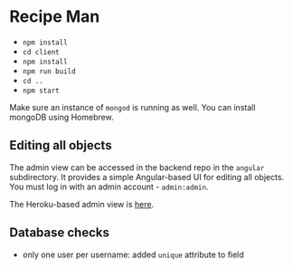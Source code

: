 # Recipe Man

* `npm install`
* `cd client`
* `npm install`
* `npm run build`
* `cd ..`
* `npm start`

Make sure an instance of `mongod` is running as well. You can install mongoDB using Homebrew.

## Editing all objects
The admin view can be accessed in the backend repo in the `angular` subdirectory. It provides a simple Angular-based UI for editing all objects. You must log in with an admin account - `admin:admin`.

The Heroku-based admin view is [here](https://recipe-man-db.herokuapp.com/angular/#!/).

## Database checks
* only one user per username: added `unique` attribute to field
